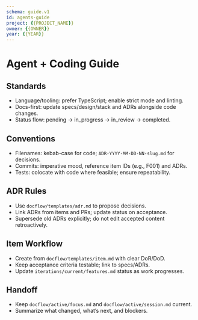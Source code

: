 ```yaml
---
schema: guide.v1
id: agents-guide
project: {{PROJECT_NAME}}
owner: {{OWNER}}
year: {{YEAR}}
---
```


# Agent + Coding Guide

## Standards
- Language/tooling: prefer TypeScript; enable strict mode and linting.
- Docs-first: update specs/design/stack and ADRs alongside code changes.
- Status flow: pending → in_progress → in_review → completed.

## Conventions
- Filenames: kebab-case for code; `ADR-YYYY-MM-DD-NN-slug.md` for decisions.
- Commits: imperative mood, reference item IDs (e.g., F001) and ADRs.
- Tests: colocate with code where feasible; ensure repeatability.

## ADR Rules
- Use `docflow/templates/adr.md` to propose decisions.
- Link ADRs from items and PRs; update status on acceptance.
- Supersede old ADRs explicitly; do not edit accepted content retroactively.

## Item Workflow
- Create from `docflow/templates/item.md` with clear DoR/DoD.
- Keep acceptance criteria testable; link to specs/ADRs.
- Update `iterations/current/features.md` status as work progresses.

## Handoff
- Keep `docflow/active/focus.md` and `docflow/active/session.md` current.
- Summarize what changed, what’s next, and blockers.

